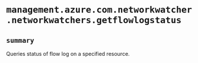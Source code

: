 # `management.azure.com.networkwatcher.networkwatchers.getflowlogstatus`

## `summary`
Queries status of flow log on a specified resource.


